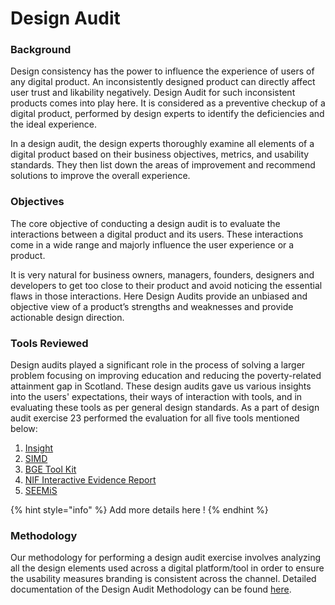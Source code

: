 # Design Audit

### Background

Design consistency has the power to influence the experience of users of any digital product. An inconsistently designed product can directly affect user trust and likability negatively. Design Audit for such inconsistent products comes into play here. It is considered as a preventive checkup of a digital product, performed by design experts to identify the deficiencies and the ideal experience.

In a design audit, the design experts thoroughly examine all elements of a digital product based on their business objectives, metrics, and usability standards. They then list down the areas of improvement and recommend solutions to improve the overall experience.

### Objectives

The core objective of conducting a design audit is to evaluate the interactions between a digital product and its users. These interactions come in a wide range and majorly influence the user experience or a product.

It is very natural for business owners, managers, founders, designers and developers to get too close to their product and avoid noticing the essential flaws in those interactions. Here Design Audits provide an unbiased and objective view of a product’s strengths and weaknesses and provide actionable design direction.

### Tools Reviewed

Design audits played a significant role in the process of solving a larger problem focusing on improving education and reducing the poverty-related attainment gap in Scotland. These design audits gave us various insights into the users' expectations, their ways of interaction with tools, and in evaluating these tools as per general design standards. As a part of design audit exercise 23 performed the evaluation for all five tools mentioned below:

1. [Insight](https://github.com/The-Data-for-Children-Collaborative/noral-design-research/blob/main/design-audit/tools/001-Insight.md)
2. [SIMD](https://github.com/The-Data-for-Children-Collaborative/noral-design-research/blob/main/design-audit/tools/002-SIMD.md)
3. [BGE Tool Kit](https://github.com/The-Data-for-Children-Collaborative/noral-design-research/blob/main/design-audit/tools/003-BGE-Toolkit.md)
4. [NIF Interactive Evidence Report](https://github.com/The-Data-for-Children-Collaborative/noral-design-research/blob/main/design-audit/tools/004-NIF-Interactive-Evidence-Report.md)
5. [SEEMiS](https://github.com/The-Data-for-Children-Collaborative/noral-design-research/blob/main/design-audit/tools/005-SEEMiS.md)

{% hint style="info" %}
Add more details here !
{% endhint %}

### Methodology

Our methodology for performing a design audit exercise involves analyzing all the design elements used across a digital platform/tool in order to ensure the usability measures branding is consistent across the channel. Detailed documentation of the Design Audit Methodology can be found [here](https://github.com/The-Data-for-Children-Collaborative/noral-design-research/blob/main/design-audit/\_methodology.md).
